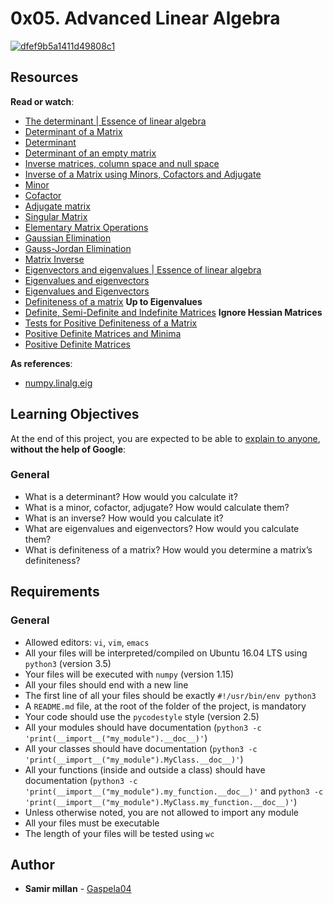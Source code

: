 <h1 class="gap">0x05. Advanced Linear Algebra</h1>

<article id="description" class="gap formatted-content">
    <p><a href="https://imgbb.com/"><img src="https://i.ibb.co/Y0XMHKZ/dfef9b5a1411d49808c1.jpg" alt="dfef9b5a1411d49808c1" border="0"></a></p>

<h2>Resources</h2>

<p><strong>Read or watch</strong>:</p>

<ul>
<li><a href="/rltoken/F61LWMDnv216TI4VURIavQ" title="The determinant | Essence of linear algebra" target="_blank">The determinant | Essence of linear algebra</a></li>
<li><a href="/rltoken/d_uY4uoRqk7EU4Pg9qz7Ig" title="Determinant of a Matrix" target="_blank">Determinant of a Matrix</a></li>
<li><a href="/rltoken/eLZ_J1BAltkAFuNsOhutKQ" title="Determinant" target="_blank">Determinant</a></li>
<li><a href="/rltoken/5REQT4orNW4FNpoDdy0RLg" title="Determinant of an empty matrix" target="_blank">Determinant of an empty matrix</a></li>
<li><a href="/rltoken/5alpJ5Uyeb8QWaWmKeIFcA" title="Inverse matrices, column space and null space" target="_blank">Inverse matrices, column space and null space</a></li>
<li><a href="/rltoken/nAtBpV2gGB1PhMtfw8JWww" title="Inverse of a Matrix using Minors, Cofactors and Adjugate" target="_blank">Inverse of a Matrix using Minors, Cofactors and Adjugate</a></li>
<li><a href="/rltoken/IAjFHGF9pgUlajyVY0ytaA" title="Minor" target="_blank">Minor</a></li>
<li><a href="/rltoken/KykXUKmSVLjYmT7z_Nc07g" title="Cofactor" target="_blank">Cofactor</a></li>
<li><a href="/rltoken/30NiZqFhPtoe61DUmXkUCA" title="Adjugate matrix" target="_blank">Adjugate matrix</a></li>
<li><a href="/rltoken/Wdpp4xtLOgxFq5kGyBpZsw" title="Singular Matrix" target="_blank">Singular Matrix</a></li>
<li><a href="/rltoken/MRQqIv0dCyRivrpld6_5TQ" title="Elementary Matrix Operations" target="_blank">Elementary Matrix Operations</a></li>
<li><a href="/rltoken/VTo7Q09EqloHCv-q6XGw3g" title="Gaussian Elimination" target="_blank">Gaussian Elimination</a></li>
<li><a href="/rltoken/CMLsBAfm0W4uqe2r_Oezkw" title="Gauss-Jordan Elimination" target="_blank">Gauss-Jordan Elimination</a></li>
<li><a href="/rltoken/2Oz0LITPFPX9PTNn9zqrwQ" title="Matrix Inverse" target="_blank">Matrix Inverse</a></li>
<li><a href="/rltoken/E8_Gy9NO7Gjb4LxN0jUFWQ" title="Eigenvectors and eigenvalues | Essence of linear algebra" target="_blank">Eigenvectors and eigenvalues | Essence of linear algebra</a></li>
<li><a href="/rltoken/n1w31RZHRl8_tNhUY1-TRA" title="Eigenvalues and eigenvectors" target="_blank">Eigenvalues and eigenvectors</a></li>
<li><a href="/rltoken/ZSkHYcwTonsySFhCBrM8uA" title="Eigenvalues and Eigenvectors" target="_blank">Eigenvalues and Eigenvectors</a></li>
<li><a href="/rltoken/qODLYtIIrUMQLsEENialNQ" title="Definiteness of a matrix" target="_blank">Definiteness of a matrix</a> <strong>Up to Eigenvalues</strong></li>
<li><a href="/rltoken/cuiQxdTiqu_4T4k2kVVelQ" title="Definite, Semi-Definite and Indefinite Matrices" target="_blank">Definite, Semi-Definite and Indefinite Matrices</a> <strong>Ignore Hessian Matrices</strong></li>
<li><a href="/rltoken/rYtty7OT1dlzKac_-QGPhA" title="Tests for Positive Definiteness of a Matrix" target="_blank">Tests for Positive Definiteness of a Matrix</a></li>
<li><a href="/rltoken/S-Yndhr3Pr-rTmzGgiIHTQ" title="Positive Definite Matrices and Minima" target="_blank">Positive Definite Matrices and Minima</a></li>
<li><a href="/rltoken/j-ejEoIpd7Cg6SxMlChpew" title="Positive Definite Matrices" target="_blank">Positive Definite Matrices</a></li>
</ul>

<p><strong>As references</strong>:</p>

<ul>
<li><a href="/rltoken/AiJWrZH4RCkUydqzEeut-A" title="numpy.linalg.eig" target="_blank">numpy.linalg.eig</a></li>
</ul>

<h2>Learning Objectives</h2>

<p>At the end of this project, you are expected to be able to <a href="/rltoken/O3m0XVEZljm-F7oY7gwkPw" title="explain to anyone" target="_blank">explain to anyone</a>, <strong>without the help of Google</strong>:</p>

<h3>General</h3>

<ul>
<li>What is a determinant? How would you calculate it?</li>
<li>What is a minor, cofactor, adjugate? How would calculate them?</li>
<li>What is an inverse? How would you calculate it?</li>
<li>What are eigenvalues and eigenvectors? How would you calculate them?</li>
<li>What is definiteness of a matrix? How would you determine a matrix’s definiteness?</li>
</ul>

<h2>Requirements</h2>

<h3>General</h3>

<ul>
<li>Allowed editors: <code>vi</code>, <code>vim</code>, <code>emacs</code></li>
<li>All your files will be interpreted/compiled on Ubuntu 16.04 LTS using <code>python3</code> (version 3.5)</li>
<li>Your files will be executed with <code>numpy</code> (version 1.15)</li>
<li>All your files should end with a new line</li>
<li>The first line of all your files should be exactly <code>#!/usr/bin/env python3</code></li>
<li>A <code>README.md</code> file, at the root of the folder of the project, is mandatory</li>
<li>Your code should use the <code>pycodestyle</code> style (version 2.5)</li>
<li>All your modules should have documentation (<code>python3 -c 'print(__import__("my_module").__doc__)'</code>)</li>
<li>All your classes should have documentation (<code>python3 -c 'print(__import__("my_module").MyClass.__doc__)'</code>)</li>
<li>All your functions (inside and outside a class) should have documentation (<code>python3 -c 'print(__import__("my_module").my_function.__doc__)'</code> and <code>python3 -c 'print(__import__("my_module").MyClass.my_function.__doc__)'</code>)</li>
<li>Unless otherwise noted, you are not allowed to import any module</li>
<li>All your files must be executable</li>
<li>The length of your files will be tested using <code>wc</code></li>
</ul>

  </article>

## Author
* **Samir millan** - [Gaspela04](https://github.com/Gaspela04)